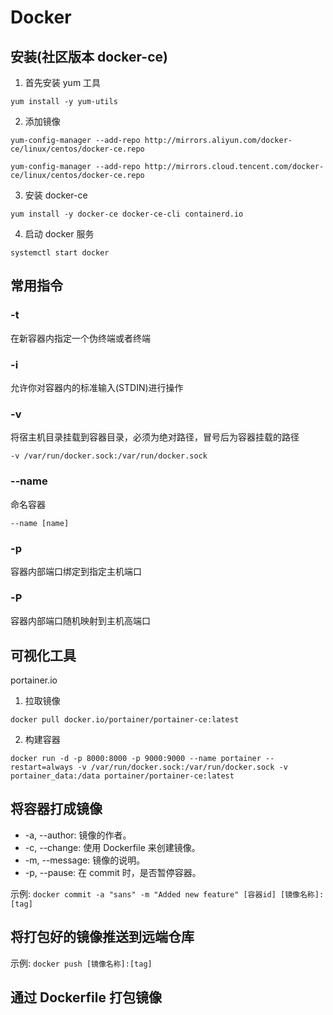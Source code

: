 # Docker

## 安装(社区版本 docker-ce)
 1. 首先安装 yum 工具

 `yum install -y yum-utils`

 2. 添加镜像

 ```yum-config-manager --add-repo http://mirrors.aliyun.com/docker-ce/linux/centos/docker-ce.repo```

 ```yum-config-manager --add-repo http://mirrors.cloud.tencent.com/docker-ce/linux/centos/docker-ce.repo```

 3. 安装 docker-ce

 `yum install -y docker-ce docker-ce-cli containerd.io`

 4. 启动 docker 服务
 
 `systemctl start docker`


## 常用指令
### -t
在新容器内指定一个伪终端或者终端

### -i
允许你对容器内的标准输入(STDIN)进行操作

### -v
将宿主机目录挂载到容器目录，必须为绝对路径，冒号后为容器挂载的路径

`-v /var/run/docker.sock:/var/run/docker.sock`

### --name
命名容器

`--name [name]`

### -p
容器内部端口绑定到指定主机端口

### -P
容器内部端口随机映射到主机高端口

## 可视化工具
portainer.io
 1. 拉取镜像
  
  `docker pull docker.io/portainer/portainer-ce:latest`

 2. 构建容器 
  
  ```docker run -d -p 8000:8000 -p 9000:9000 --name portainer --restart=always -v /var/run/docker.sock:/var/run/docker.sock -v portainer_data:/data portainer/portainer-ce:latest```

## 将容器打成镜像
 - -a, --author: 镜像的作者。
 - -c, --change: 使用 Dockerfile 来创建镜像。
 - -m, --message: 镜像的说明。
 - -p, --pause: 在 commit 时，是否暂停容器。

示例:
`docker commit -a "sans" -m "Added new feature" [容器id] [镜像名称]:[tag]`

## 将打包好的镜像推送到远端仓库
示例:
`docker push [镜像名称]:[tag]`

## 通过 Dockerfile 打包镜像